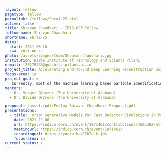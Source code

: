 ```yaml
---
layout: fellow
pagetype: fellow
permalink: /fellows/Shra1-25.html
active: false
title: Shravan Chaudhari - IRIS-HEP Fellow
fellow-name: Shravan Chaudhari
shortname: Shra1-25
dates:
  start: 2021-05-10
  end: 2021-08-10
photo: /assets/images/team/Shravan-Chaudhari.jpg
institution: Birla Institute of Technology and Science Pilani
e-mail: f20170736@goa.bits-pilani.ac.in
project_title: Accelerating End-to-End Deep Learning Reconstruction using Graph Neural Networks.
focus-area: ia
project_goal: >
   Currently, most of the machine learning based particle identification techniques developed by the CMS and ATLAS experiments rely on the inputs provided by the Particle Flow (PF) algorithms to convert detector level information to physics objects. Despite the very high reconstruction efficiency of PF algorithms, some physics objects fail to be reconstructed, reconstruct imperfectly or they exist as fakes. The end-to-end deep learning technique combines deep learning algorithms and low level detector representation of collision events. This project aims to implement graph neural network (GNN) based deep learning approaches to perform end-to-end tau identification. Furthermore, the developed GNN algorithm will be integrated with the existing CMS Software (CMSSW) based end-to-end deep learning framework (E2EFW).
mentors:
  - Dr. Sergei Gleyzer (The University of Alabama)
  - Dr. Davide DiCroce (The University of Alabama)

proposal: /assets/pdf/Fellow-Shravan-Chaudhari-Proposal.pdf
presentations:
  - title:  Graph Generative Models for Fast Detector Simulations in Particle Physics
    date: 2021-10-06
    url: https://indico.cern.ch/event/1071461/contributions/4505362/attachments/2323544/3957178/IRIS-HEP_Submit.pdf
    meetingurl: https://indico.cern.ch/event/1071461/
    recordingurl: https://youtu.be/PZbTeLk-jNs
    focus-area: ia
current_status: >
---
```

